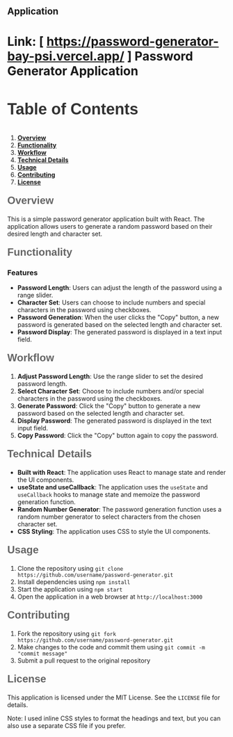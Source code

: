 ## Application
Link: [ https://password-generator-bay-psi.vercel.app/ ]
**Password Generator Application**
=====================================


**<h3 style="font-family: Arial, sans-serif; font-size: 36px; font-weight: bold; color: #333;">Table of Contents</h3>**


1. [**Overview**](#overview)
2. [**Functionality**](#functionality)
3. [**Workflow**](#workflow)
4. [**Technical Details**](#technical-details)
5. [**Usage**](#usage)
6. [**Contributing**](#contributing)
7. [**License**](#license)


**<h2 style="font-family: Arial, sans-serif; font-size: 24px; font-weight: bold; color: #666; margin-top: 20px;">Overview</h2>**


This is a simple password generator application built with React. The application allows users to generate a random password based on their desired length and character set.


**<h2 style="font-family: Arial, sans-serif; font-size: 24px; font-weight: bold; color: #666; margin-top: 20px;">Functionality</h2>**


### Features

* **Password Length**: Users can adjust the length of the password using a range slider.
* **Character Set**: Users can choose to include numbers and special characters in the password using checkboxes.
* **Password Generation**: When the user clicks the "Copy" button, a new password is generated based on the selected length and character set.
* **Password Display**: The generated password is displayed in a text input field.


**<h2 style="font-family: Arial, sans-serif; font-size: 24px; font-weight: bold; color: #666; margin-top: 20px;">Workflow</h2>**


1. **Adjust Password Length**: Use the range slider to set the desired password length.
2. **Select Character Set**: Choose to include numbers and/or special characters in the password using the checkboxes.
3. **Generate Password**: Click the "Copy" button to generate a new password based on the selected length and character set.
4. **Display Password**: The generated password is displayed in the text input field.
5. **Copy Password**: Click the "Copy" button again to copy the password.


**<h2 style="font-family: Arial, sans-serif; font-size: 24px; font-weight: bold; color: #666; margin-top: 20px;">Technical Details</h2>**


* **Built with React**: The application uses React to manage state and render the UI components.
* **useState and useCallback**: The application uses the `useState` and `useCallback` hooks to manage state and memoize the password generation function.
* **Random Number Generator**: The password generation function uses a random number generator to select characters from the chosen character set.
* **CSS Styling**: The application uses CSS to style the UI components.


**<h2 style="font-family: Arial, sans-serif; font-size: 24px; font-weight: bold; color: #666; margin-top: 20px;">Usage</h2>**


1. Clone the repository using `git clone https://github.com/username/password-generator.git`
2. Install dependencies using `npm install`
3. Start the application using `npm start`
4. Open the application in a web browser at `http://localhost:3000`


**<h2 style="font-family: Arial, sans-serif; font-size: 24px; font-weight: bold; color: #666; margin-top: 20px;">Contributing</h2>**


1. Fork the repository using `git fork https://github.com/username/password-generator.git`
2. Make changes to the code and commit them using `git commit -m "commit message"`
3. Submit a pull request to the original repository


**<h2 style="font-family: Arial, sans-serif; font-size: 24px; font-weight: bold; color: #666; margin-top: 20px;">License</h2>**


This application is licensed under the MIT License. See the `LICENSE` file for details.

Note: I used inline CSS styles to format the headings and text, but you can also use a separate CSS file if you prefer.
<!-- # React + Vite

This template provides a minimal setup to get React working in Vite with HMR and some ESLint rules.

Currently, two official plugins are available:

- [@vitejs/plugin-react](https://github.com/vitejs/vite-plugin-react/blob/main/packages/plugin-react/README.md) uses [Babel](https://babeljs.io/) for Fast Refresh
- [@vitejs/plugin-react-swc](https://github.com/vitejs/vite-plugin-react-swc) uses [SWC](https://swc.rs/) for Fast Refresh

## Expanding the ESLint configuration

If you are developing a production application, we recommend using TypeScript and enable type-aware lint rules. Check out the [TS template](https://github.com/vitejs/vite/tree/main/packages/create-vite/template-react-ts) to integrate TypeScript and [`typescript-eslint`](https://typescript-eslint.io) in your project. -->
